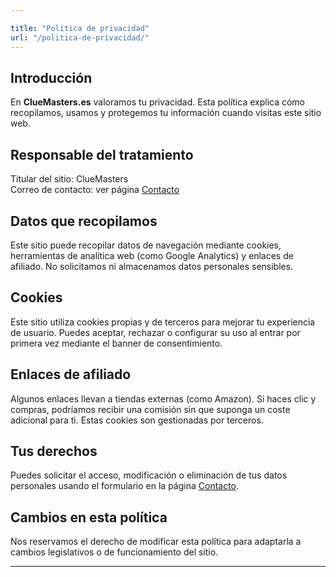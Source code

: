 ```yaml
---

title: "Política de privacidad"
url: "/politica-de-privacidad/"
---
```


## Introducción

En **ClueMasters.es** valoramos tu privacidad. Esta política explica cómo recopilamos, usamos y protegemos tu información cuando visitas este sitio web.

## Responsable del tratamiento

Titular del sitio: ClueMasters  
Correo de contacto: ver página [Contacto](/contacto/)

## Datos que recopilamos

Este sitio puede recopilar datos de navegación mediante cookies, herramientas de analítica web (como Google Analytics) y enlaces de afiliado. No solicitamos ni almacenamos datos personales sensibles.

## Cookies

Este sitio utiliza cookies propias y de terceros para mejorar tu experiencia de usuario. Puedes aceptar, rechazar o configurar su uso al entrar por primera vez mediante el banner de consentimiento.

## Enlaces de afiliado

Algunos enlaces llevan a tiendas externas (como Amazon). Si haces clic y compras, podríamos recibir una comisión sin que suponga un coste adicional para ti. Estas cookies son gestionadas por terceros.

## Tus derechos

Puedes solicitar el acceso, modificación o eliminación de tus datos personales usando el formulario en la página [Contacto](/contacto/).

## Cambios en esta política

Nos reservamos el derecho de modificar esta política para adaptarla a cambios legislativos o de funcionamiento del sitio.

---